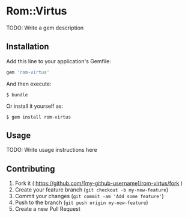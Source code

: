 # Rom::Virtus

TODO: Write a gem description

## Installation

Add this line to your application's Gemfile:

```ruby
gem 'rom-virtus'
```

And then execute:

    $ bundle

Or install it yourself as:

    $ gem install rom-virtus

## Usage

TODO: Write usage instructions here

## Contributing

1. Fork it ( https://github.com/[my-github-username]/rom-virtus/fork )
2. Create your feature branch (`git checkout -b my-new-feature`)
3. Commit your changes (`git commit -am 'Add some feature'`)
4. Push to the branch (`git push origin my-new-feature`)
5. Create a new Pull Request
